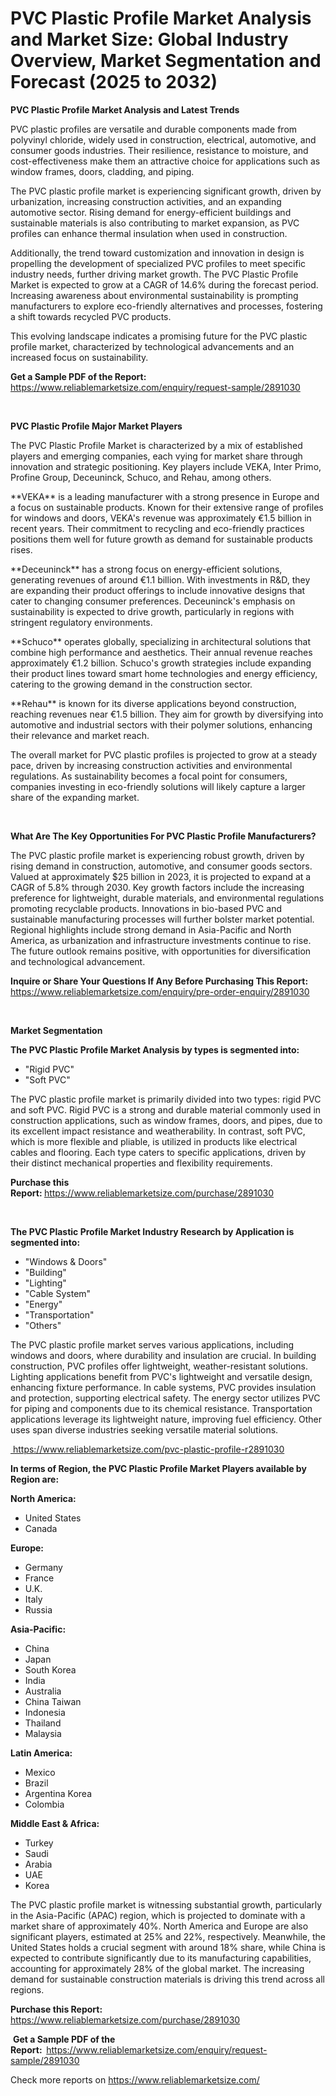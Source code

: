 <p><h1>PVC Plastic Profile Market Analysis and Market Size: Global Industry Overview, Market Segmentation and Forecast (2025 to 2032)</h1></p><p><strong>PVC Plastic Profile Market Analysis and Latest Trends</strong></p>
<p><p>PVC plastic profiles are versatile and durable components made from polyvinyl chloride, widely used in construction, electrical, automotive, and consumer goods industries. Their resilience, resistance to moisture, and cost-effectiveness make them an attractive choice for applications such as window frames, doors, cladding, and piping.</p><p>The PVC plastic profile market is experiencing significant growth, driven by urbanization, increasing construction activities, and an expanding automotive sector. Rising demand for energy-efficient buildings and sustainable materials is also contributing to market expansion, as PVC profiles can enhance thermal insulation when used in construction. </p><p>Additionally, the trend toward customization and innovation in design is propelling the development of specialized PVC profiles to meet specific industry needs, further driving market growth. The PVC Plastic Profile Market is expected to grow at a CAGR of 14.6% during the forecast period. Increasing awareness about environmental sustainability is prompting manufacturers to explore eco-friendly alternatives and processes, fostering a shift towards recycled PVC products. </p><p>This evolving landscape indicates a promising future for the PVC plastic profile market, characterized by technological advancements and an increased focus on sustainability.</p></p>
<p><strong>Get a Sample PDF of the Report:&nbsp;</strong> <a href="https://www.reliablemarketsize.com/enquiry/request-sample/2891030?utm_campaign=3194&utm_medium=2&utm_source=Github&utm_content=ia&utm_term=14032025&utm_id=pvc-plastic-profile">https://www.reliablemarketsize.com/enquiry/request-sample/2891030</a></p>
<p>&nbsp;</p>
<p><strong>PVC Plastic Profile Major Market Players</strong></p>
<p><p>The PVC Plastic Profile Market is characterized by a mix of established players and emerging companies, each vying for market share through innovation and strategic positioning. Key players include VEKA, Inter Primo, Profine Group, Deceuninck, Schuco, and Rehau, among others.</p><p>**VEKA** is a leading manufacturer with a strong presence in Europe and a focus on sustainable products. Known for their extensive range of profiles for windows and doors, VEKA's revenue was approximately €1.5 billion in recent years. Their commitment to recycling and eco-friendly practices positions them well for future growth as demand for sustainable products rises.</p><p>**Deceuninck** has a strong focus on energy-efficient solutions, generating revenues of around €1.1 billion. With investments in R&D, they are expanding their product offerings to include innovative designs that cater to changing consumer preferences. Deceuninck's emphasis on sustainability is expected to drive growth, particularly in regions with stringent regulatory environments.</p><p>**Schuco** operates globally, specializing in architectural solutions that combine high performance and aesthetics. Their annual revenue reaches approximately €1.2 billion. Schuco's growth strategies include expanding their product lines toward smart home technologies and energy efficiency, catering to the growing demand in the construction sector.</p><p>**Rehau** is known for its diverse applications beyond construction, reaching revenues near €1.5 billion. They aim for growth by diversifying into automotive and industrial sectors with their polymer solutions, enhancing their relevance and market reach.</p><p>The overall market for PVC plastic profiles is projected to grow at a steady pace, driven by increasing construction activities and environmental regulations. As sustainability becomes a focal point for consumers, companies investing in eco-friendly solutions will likely capture a larger share of the expanding market.</p></p>
<p>&nbsp;</p>
<p><strong>What Are The Key Opportunities For PVC Plastic Profile Manufacturers?</strong></p>
<p><p>The PVC plastic profile market is experiencing robust growth, driven by rising demand in construction, automotive, and consumer goods sectors. Valued at approximately $25 billion in 2023, it is projected to expand at a CAGR of 5.8% through 2030. Key growth factors include the increasing preference for lightweight, durable materials, and environmental regulations promoting recyclable products. Innovations in bio-based PVC and sustainable manufacturing processes will further bolster market potential. Regional highlights include strong demand in Asia-Pacific and North America, as urbanization and infrastructure investments continue to rise. The future outlook remains positive, with opportunities for diversification and technological advancement.</p></p>
<p><strong>Inquire or Share Your Questions If Any Before Purchasing This Report:</strong> <a href="https://www.reliablemarketsize.com/enquiry/pre-order-enquiry/2891030?utm_campaign=3194&utm_medium=2&utm_source=Github&utm_content=ia&utm_term=14032025&utm_id=pvc-plastic-profile">https://www.reliablemarketsize.com/enquiry/pre-order-enquiry/2891030</a></p>
<p>&nbsp;</p>
<p><strong>Market Segmentation</strong></p>
<p><strong>The PVC Plastic Profile Market Analysis by types is segmented into:</strong></p>
<p><ul><li>"Rigid PVC"</li><li>"Soft PVC"</li></ul></p>
<p><p>The PVC plastic profile market is primarily divided into two types: rigid PVC and soft PVC. Rigid PVC is a strong and durable material commonly used in construction applications, such as window frames, doors, and pipes, due to its excellent impact resistance and weatherability. In contrast, soft PVC, which is more flexible and pliable, is utilized in products like electrical cables and flooring. Each type caters to specific applications, driven by their distinct mechanical properties and flexibility requirements.</p></p>
<p><strong>Purchase this Report:&nbsp;</strong><a href="https://www.reliablemarketsize.com/purchase/2891030?utm_campaign=3194&utm_medium=2&utm_source=Github&utm_content=ia&utm_term=14032025&utm_id=pvc-plastic-profile">https://www.reliablemarketsize.com/purchase/2891030</a></p>
<p>&nbsp;</p>
<p><strong>The PVC Plastic Profile Market Industry Research by Application is segmented into:</strong></p>
<p><ul><li>"Windows & Doors"</li><li>"Building"</li><li>"Lighting"</li><li>"Cable System"</li><li>"Energy"</li><li>"Transportation"</li><li>"Others"</li></ul></p>
<p><p>The PVC plastic profile market serves various applications, including windows and doors, where durability and insulation are crucial. In building construction, PVC profiles offer lightweight, weather-resistant solutions. Lighting applications benefit from PVC's lightweight and versatile design, enhancing fixture performance. In cable systems, PVC provides insulation and protection, supporting electrical safety. The energy sector utilizes PVC for piping and components due to its chemical resistance. Transportation applications leverage its lightweight nature, improving fuel efficiency. Other uses span diverse industries seeking versatile material solutions.</p></p>
<p><a href="https://www.reliablemarketsize.com/pvc-plastic-profile-r2891030?utm_campaign=3194&utm_medium=2&utm_source=Github&utm_content=ia&utm_term=14032025&utm_id=pvc-plastic-profile">&nbsp;https://www.reliablemarketsize.com/pvc-plastic-profile-r2891030</a></p>
<p><strong>In terms of Region, the PVC Plastic Profile Market Players available by Region are:</strong></p>
<p>
    <p> <strong> North America: </strong>
        <ul>
            <li>United States</li>
            <li>Canada</li>
        </ul>
        </p> 
    <p> <strong> Europe: </strong>
        <ul>
            <li>Germany</li>
            <li>France</li>
            <li>U.K.</li>
            <li>Italy</li>
            <li>Russia</li>
        </ul>
        </p> 
    <p> <strong> Asia-Pacific: </strong>
        <ul>
            <li>China</li>
            <li>Japan</li>
            <li>South Korea</li>
            <li>India</li>
            <li>Australia</li>
            <li>China Taiwan</li>
            <li>Indonesia</li>
            <li>Thailand</li>
            <li>Malaysia</li>
        </ul>
        </p> 
    <p> <strong> Latin America: </strong>
        <ul>
            <li>Mexico</li>
            <li>Brazil</li>
            <li>Argentina Korea</li>
            <li>Colombia</li>
        </ul>
        </p> 
    <p> <strong> Middle East & Africa: </strong>
        <ul>
            <li>Turkey</li>
            <li>Saudi</li>
            <li>Arabia</li>
            <li>UAE</li>
            <li>Korea</li>
        </ul>
    </p>
    </p>
<p><p>The PVC plastic profile market is witnessing substantial growth, particularly in the Asia-Pacific (APAC) region, which is projected to dominate with a market share of approximately 40%. North America and Europe are also significant players, estimated at 25% and 22%, respectively. Meanwhile, the United States holds a crucial segment with around 18% share, while China is expected to contribute significantly due to its manufacturing capabilities, accounting for approximately 28% of the global market. The increasing demand for sustainable construction materials is driving this trend across all regions.</p></p>
<p><strong>Purchase this Report: </strong><a href="https://www.reliablemarketsize.com/purchase/2891030?utm_campaign=3194&utm_medium=2&utm_source=Github&utm_content=ia&utm_term=14032025&utm_id=pvc-plastic-profile">https://www.reliablemarketsize.com/purchase/2891030</a></p>
<p>&nbsp;<strong>Get a Sample PDF of the Report:&nbsp;&nbsp;</strong><a href="https://www.reliablemarketsize.com/enquiry/request-sample/2891030?utm_campaign=3194&utm_medium=2&utm_source=Github&utm_content=ia&utm_term=14032025&utm_id=pvc-plastic-profile">https://www.reliablemarketsize.com/enquiry/request-sample/2891030</a></p>
<p><strong></strong></p>
<p>Check more reports on <a href="https://www.reliablemarketsize.com/?utm_campaign=3194&utm_medium=2&utm_source=Github&utm_content=ia&utm_term=14032025&utm_id=pvc-plastic-profile">https://www.reliablemarketsize.com/</a></p>